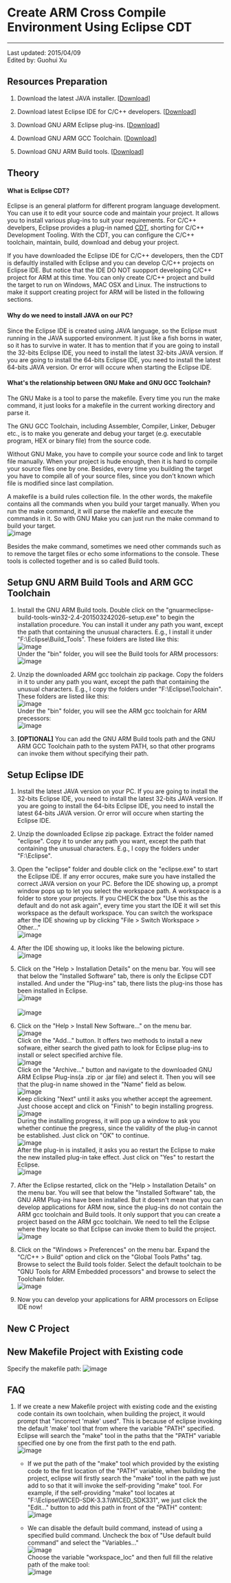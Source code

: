 # Create ARM Cross Compile Environment Using Eclipse CDT #

---
Last updated: 2015/04/09    
Edited by: Guohui Xu


## Resources Preparation ##

1. Download the latest JAVA installer. [[Download](http://java.com/zh_CN/)]

2. Download latest Eclipse IDE for C/C++ developers. [[Download](http://www.eclipse.org/downloads/packages/eclipse-ide-cc-developers/lunasr2)]

3. Download GNU ARM Eclipse plug-ins. [[Download](http://sourceforge.net/projects/gnuarmeclipse/)]

4. Download GNU ARM GCC Toolchain. [[Download](https://launchpad.net/gcc-arm-embedded)]

5. Download GNU ARM Build tools. [[Download](http://sourceforge.net/projects/gnuarmeclipse/files/Build%20Tools/gnuarmeclipse-build-tools-win32-2.4-201503242026-setup.exe/download)]


## Theory ##

#### What is Eclipse CDT? ####

Eclipse is an general platform for different program language development. You can use it to edit your source code and maintain your project. It allows you to install various plug-ins to suit your requirements. For C/C++ develpers, Eclipse provides a plug-in named [CDT](http://eclipse.org/cdt/), shorting for C/C++ Development Tooling. With the CDT, you can configure the C/C++ toolchain, maintain, build, download and debug your project.

If you have downloaded the Eclipse IDE for C/C++ developers, then the CDT is defaultly installed with Eclipse and you can develop C/C++ projects on Eclipse IDE. But notice that the IDE DO NOT  suopport developing C/C++ project for ARM at this time. You can only create C/C++ project and build the target to run on Windows, MAC OSX and Linux. The instructions to make it support creating project for ARM will be listed in the following sections.

#### Why do we need to install JAVA on our PC? ####

Since the Eclipse IDE is created using JAVA language, so the Eclipse must running in the JAVA supported environment. It just like a fish borns in water, so it has to survive in water. It has to mention that if you are going to install the 32-bits Eclipse IDE, you need to install the latest 32-bits JAVA version. If you are going to install the 64-bits Eclipse IDE, you need to install the latest 64-bits JAVA version. Or error will occure when starting the Eclipse IDE.

#### What's the relationship between GNU Make and GNU GCC Toolchain? ####
The GNU Make is a tool to parse the makefile. Every time you run the make command, it just looks for a makefile in the current working directory and parse it.

The GNU GCC Toolchain, including Assembler, Compiler, Linker, Debuger etc., is to make you generate and debug your target (e.g. executable program, HEX or binary file) from the source code. 

Without GNU Make, you have to compile your source code and link to target file manually. When your project is hude enough, then it is hard to compile your source files one by one. Besides, every time you building the target you have to compile all of your source files, since you don't known which file is modified since last compilation.

A makefile is a build rules collection file. In the other words, the makefile contains all the commands when you build your target manually. When you run the make command, it will parse the makefile and execute the commands in it. So with GNU Make you can just run the make command to build your target.   
![image](./../../images/eclipse/make_gcc.png "Make & GCC")  

Besides the make command, sometimes we need other commands such as to remove the target files or echo some informations to the console. These tools is collected together and is so called Build tools.
 

## Setup GNU ARM Build Tools and ARM GCC Toolchain	##

1. Install the GNU ARM Build tools. Double click on the "gnuarmeclipse-build-tools-win32-2.4-201503242026-setup.exe" to begin the installation procedure. You can install it under any path you want, except the path that containing the unusual characters. E.g., I install it under "F:\Eclipse\Build_Tools". These folders are listed like this:   
![image](./../../images/eclipse/buildtools_list.png "Build tools")   
Under the "bin" folder, you will see the Build tools for ARM processors:      
![image](./../../images/eclipse/build_tools.png "Build tools") 

2. Unzip the downloaded ARM gcc toolchain zip package. Copy the folders in it to under any path you want, except the path that containing the unusual characters. E.g., I copy the folders under "F:\Eclipse\Toolchain". These folders are listed like this:      
![image](./../../images/eclipse/file_list.png "ARM GCC toolchain")    
Under the "bin" folder, you will see the ARM gcc toolchain for ARM precessors:    
![image](./../../images/eclipse/toolchain.png "ARM GCC toolchain")  

3. **[OPTIONAL]** You can add the GNU ARM Build tools path and the GNU ARM GCC Toolchain path to the system PATH, so that other programs can invoke them without specifying their path.   


## Setup Eclipse IDE ##

1. Install the latest JAVA version on your PC. If you are going to install the 32-bits Eclipse IDE, you need to install the latest 32-bits JAVA version. If you are going to install the 64-bits Eclipse IDE, you need to install the latest 64-bits JAVA version. Or error will occure when starting the Eclipse IDE.

2. Unzip the downloaded Eclipse zip package. Extract the folder named "eclipse". Copy it to under any path you want, except the path that containing the unusual characters. E.g., I copy the folders under "F:\Eclipse". 

3. Open the "eclipse" folder and double click on the "eclipse.exe" to start the Eclipse IDE. If any error occures, make sure you have installed the correct JAVA version on your PC. Before the IDE showing up, a prompt window pops up to let you select the workspace path. A workspace is a folder to store your projects. If you CHECK the box "Use this as the default and do not ask again", every time you start the IDE it will set this workspace as the default workspace. You can switch the workspace after the IDE showing up by clicking "File > Switch Workspace > Other..."    
![image](./../../images/eclipse/workspace.png "Select workspace")

4. After the IDE showing up, it looks like the belowing picture.    
![image](./../../images/eclipse/eclipse_ide.png "Eclipse IDE")

5. Click on the "Help > Installation Details" on the menu bar. You will see that below the "Installed Software" tab, there is only the Eclipse CDT installed. And under the "Plug-ins" tab, there lists the plug-ins those has been installed in Eclipse.    
![image](./../../images/eclipse/installed_software.png "Installed Software")<br>     
![image](./../../images/eclipse/installed_plugins.png "Installed Plug-ins")

6. Click on the "Help > Install New Software..." on the menu bar.    
![image](./../../images/eclipse/install_software.png "Install New Software")  
Click on the "Add..." button. It offers two methods to install a new sofware, either search the gived path to look for Eclipse plug-ins to install or select specified archive file.    
![image](./../../images/eclipse/archive.png "Plug-in path")  
Click on the "Archive..." button and navigate to the downloaded GNU ARM Eclipse Plug-ins(a .zip or .jar file) and select it. Then you will see that the plug-in name showed in the "Name" field as below.    
![image](./../../images/eclipse/selected_archive.png "Plug-in name")   
Keep clicking "Next" until it asks you whether accept the agreement. Just choose accept and click on "Finish" to begin installing progress.    
![image](./../../images/eclipse/licence.png "Licence")    
During the installing progress, it will pop up a window to ask you whether continue the pregress, since the validity of the plug-in cannot be established. Just click on "OK" to continue.    
![image](./../../images/eclipse/validate.png "Validate")   
After the plug-in is installed, it asks you ao restart the Eclipse to make the new installed plug-in take effect. Just click on "Yes" to restart the Eclipse.   
![image](./../../images/eclipse/restart.png "Restart")   

7. After the Eclipse restarted, click on the "Help > Installation Details" on the menu bar. You will see that below the "Installed Software" tab, the GNU ARM Plug-ins have been installed. But it doesn't mean that you can develop applications for ARM now, since the plug-ins do not contain the ARM gcc toolchain and Build tools. It only support that you can create a project based on the ARM gcc toolchain. We need to tell the Eclipse where they locate so that Eclipse can invoke them to build the project.   
![image](./../../images/eclipse/plugins_installed.png "Installed Softwares")   

8. Click on the "Windows > Preferences" on the menu bar. Expand the "C/C++ > Build" option and click on the "Global Tools Paths" tag. Browse to select the Build tools folder. Select the default toolchain to be "GNU Tools for ARM Embedded processors" and browse to select the Toolchain folder.   
![image](./../../images/eclipse/global_path.png "Global Tools Paths")   

9. Now you can develop your applications for ARM processors on Eclipse IDE now!


## New C Project ##



## New Makefile Project with Existing code ##

Specify the makefile path:
![image](./../../images/eclipse/makefile_path.png "default PATH") 



## FAQ ##

1. If we create a new Makefile project with existing code and the existing code contain its own toolchain, when building the project, it would prompt that "incorrect 'make' used". This is because of eclipse invoking the default 'make' tool that from where the variable "PATH" specified. Eclipse will search the "make" tool in the paths that the "PATH" variable specified one by one from the first path to the end path.   
![image](./../../images/eclipse/path1.png "default PATH")   

	- If we put the path of the "make" tool which provided by the existing code to the first location of the "PATH" variable, when building the project, eclipse will firstly search the "make" tool in the path we just add to so that it will invoke the self-providing "make" tool. For example, if the self-providing "make" tool locates at "F:\Eclipse\WICED-SDK-3.3.1\WICED_SDK331", we just click the "Edit..." button to add this path in front of the "PATH" content:        
	![image](./../../images/eclipse/path2.png "Specified PATH")   

	- We can disable the default build command, instead of using a specified build command. Uncheck the box of "Use default build command" and select the "Variables..."       
	![image](./../../images/eclipse/build_command.png "Build command")  
	Choose the variable "workspace_loc" and then full fill the relative path of the make tool:     
	![image](./../../images/eclipse/build_command1.png "Build command")  
